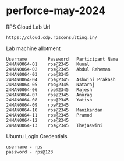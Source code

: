 # perforce-may-2024

RPS Cloud Lab Url
```
https://cloud.cdp.rpsconsulting.in/
```

Lab machine allotment
```
Username        Password   Participant Name
24MAN0064-01    rps@2345   Kunal
24MAN0064-02    rps@2345   Abdul Reheman
24MAN0064-03    rps@2345   
24MAN0064-04    rps@2345   Ashwini Prakash
24MAN0064-05    rps@2345   Nataraj
24MAN0064-06    rps@2345   Rajesh
24MAN0064-07    rps@2345   Anurag
24MAN0064-08    rps@2345   Yatish
24MAN0064-09    rps@2345   
24MAN0064-10    rps@2345   Manikandan
24MAN0064-11    rps@2345   Pramod
24MAN0064-12    rps@2345   
24MAN0064-13    rps@2345   Thejaswini
```

Ubuntu Login Credentials
```
username - rps
password - rps@123
```
